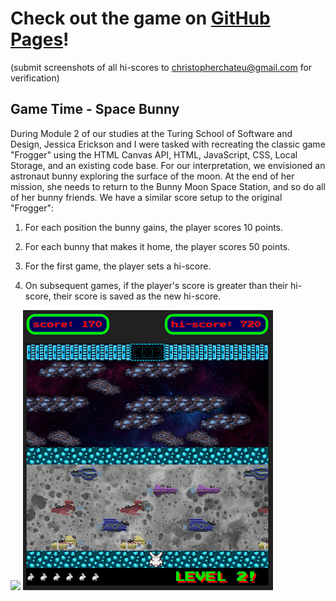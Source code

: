 # Check out the game on [GitHub Pages](https://christopherchateau.github.io/game-time/)!
(submit screenshots of all hi-scores to christopherchateu@gmail.com for verification)
 
## Game Time - Space Bunny

During Module 2 of our studies at the Turing School of Software and Design, Jessica Erickson and I were tasked with recreating the classic game "Frogger" using the HTML Canvas API, HTML, JavaScript, CSS, Local Storage, and an existing code base. For our interpretation, we envisioned an astronaut bunny exploring the surface of the moon. At the end of her mission, she needs to return to the Bunny Moon Space Station, and so do all of her bunny friends. We have a similar score setup to the original "Frogger": 

1. For each position the bunny gains, the player scores 10 points.

2. For each bunny that makes it home, the player scores 50 points.

3. For the first game, the player sets a hi-score.

4. On subsequent games, if the player's score is greater than their hi-score, their score is saved as the new hi-score.

<img src="https://github.com/christopherchateau/space-bunny/blob/master/assets/images/space-bunny.gif" width="400px" />

<img src="https://github.com/christopherchateau/space-bunny/blob/master/assets/images/spacebunny-screenshot-1.png" width="400px" />

